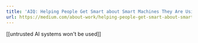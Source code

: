 ```yaml
---
title: 'AIQ: Helping People Get Smart about Smart Machines They Are Using'
url: https://medium.com/about-work/helping-people-get-smart-about-smart-machines-they-are-using-f9e0095846fe
---
```


[[untrusted AI systems won't be used]]
